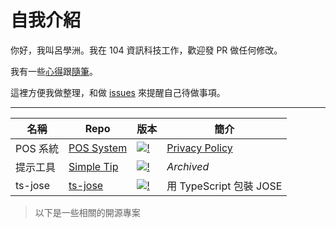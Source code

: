# 自我介紹

你好，我叫呂學洲。我在 104 資訊科技工作，歡迎發 PR 做任何修改。

我有一些[心得](feedback/index.md)跟[隨筆](essay/index.md)。

這裡方便我做整理，和做 [issues](https://github.com/evan361425/evan361425.github.io/issues) 來提醒自己待做事項。

---

| 名稱 | Repo | 版本 | 簡介 |
| - | - | - | - |
| POS 系統 | [POS System] | [![!][ps-badge]][ps-ver] | [Privacy Policy][ps-intro] |
| 提示工具  | [Simple Tip] | [![!][st-badge]][st-ver] | _Archived_ |
| ts-jose | [ts-jose]     | [![!][tj-badge]][tj-ver] | 用 TypeScript 包裝 JOSE |

> 以下是一些相關的開源專案

[pos system]: https://github.com/evan361425/flutter-pos-system
[ps-ver]: https://github.com/evan361425/flutter-pos-system/releases/latest
[ps-badge]: https://img.shields.io/github/v/tag/evan361425/flutter-pos-system?label=%20&style=for-the-badge&logo=github
[ps-intro]: https://evan361425.github.io/flutter-pos-system/PRIVACY_POLICY/
[simple tip]: https://github.com/evan361425/flutter-simple-tip
[st-badge]: https://img.shields.io/pub/v/simple_tip?label=%20&style=for-the-badge&logo=flutter
[st-ver]: https://pub.dev/packages/simple_tip
[ts-jose]: https://github.com/evan361425/ts-jose
[tj-badge]: https://img.shields.io/github/v/tag/evan361425/ts-jose?label=%20&style=for-the-badge&logo=github
[tj-ver]: https://github.com/evan361425/ts-jose/releases/latest
